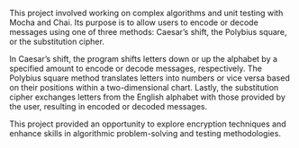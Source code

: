 This project involved working on complex algorithms and unit testing with Mocha and Chai. Its purpose is to allow users to encode or decode messages using one of three methods: Caesar’s shift, the Polybius square, or the substitution cipher.

In Caesar’s shift, the program shifts letters down or up the alphabet by a specified amount to encode or decode messages, respectively. The Polybius square method translates letters into numbers or vice versa based on their positions within a two-dimensional chart. Lastly, the substitution cipher exchanges letters from the English alphabet with those provided by the user, resulting in encoded or decoded messages.

This project provided an opportunity to explore encryption techniques and enhance skills in algorithmic problem-solving and testing methodologies.
